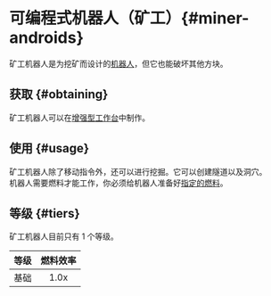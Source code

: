 # 可编程式机器人（矿工）{#miner-androids}

矿工机器人是为挖矿而设计的[机器人](/Androids)，但它也能破坏其他方块。

## 获取 {#obtaining}

矿工机器人可以在[增强型工作台](/Enhanced-Crafting-Table)中制作。

## 使用 {#usage}

矿工机器人除了移动指令外，还可以进行挖掘。它可以创建隧道以及洞穴。  
机器人需要燃料才能工作，你必须给机器人准备好[指定的燃料](/Normal-Androids#power-source)。

## 等级 {#tiers}

矿工机器人目前只有 1 个等级。

| 等级 | 燃料效率 |
|---- | :-----: |
| 基础 | 1.0x   |
